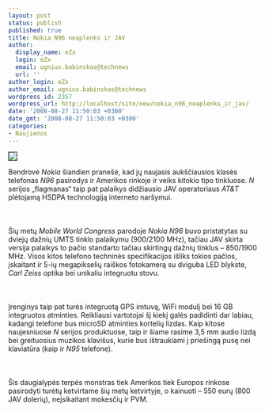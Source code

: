 ```yaml
---
layout: post
status: publish
published: true
title: Nokia N96 neaplenks ir JAV
author:
  display_name: eZx
  login: eZx
  email: ugnius.babinskas@technews
  url: ''
author_login: eZx
author_email: ugnius.babinskas@technews
wordpress_id: 2357
wordpress_url: http://localhost/site/new/nokia_n96_neaplenks_ir_jav/
date: '2008-08-27 11:50:03 +0300'
date_gmt: '2008-08-27 11:50:03 +0300'
categories:
- Naujienos
---
```

<div class="imgright"><img src="http://www.technews.lt/upl/Failai/n95_n96.jpg" border="1"></div>
<p>Bendrovė <i>Nokia</i> šiandien pranešė, kad jų naujasis aukščiausios klasės telefonas <i>N96</i> pasirodys ir Amerikos rinkoje ir veiks kitokio tipo tinkluose. <i>N</i> serijos „flagmanas“ taip pat palaikys didžiausio JAV operatoriaus <i>AT&amp;T</i> plėtojamą HSDPA technologiją interneto naršymui.<br />
<br><br />
<br>Šių metų <i>Mobile World Congress</i> parodoje <i>Nokia N96</i> buvo pristatytas su dviejų dažnių UMTS tinklo palaikymu (900/2100 MHz), tačiau JAV skirta versija palaikys to pačio standarto tačiau skirtingų dažnių tinklus – 850/1900 MHz. Visos kitos telefono techninės specifikacijos išliks tokios pačios, įskaitant ir 5-ių megapikselių raiškos fotokamerą su dviguba LED blykste, <i>Carl Zeiss</i> optika bei unikaliu integruotu stovu.<br />
<br><br />
<br>Įrenginys taip pat turės integruotą GPS imtuvą, WiFi modulį bei 16 GB integruotos atminties. Reikliausi vartotojai šį kiekį galės padidinti dar labiau, kadangi telefone bus microSD atminties kortelių lizdas. Kaip kitose naujesniuose <i>N</i> serijos produktuose, taip ir šiame rasime 3,5 mm audio lizdą bei greituosius muzikos klavišus, kurie bus ištraukiami į priešingą pusę nei klaviatūra (kaip ir <i>N95</i> telefone).<br />
<br><br />
<br>Šis daugialypės terpės monstras tiek Amerikos tiek Europos rinkose pasirodyti turėtų ketvirtame šių metų ketvirtyje, o kainuoti – 550 eurų (800 JAV dolerių), neįsikaitant mokesčių ir PVM.<br />
<br><br />
<br><br />
<br></p>
